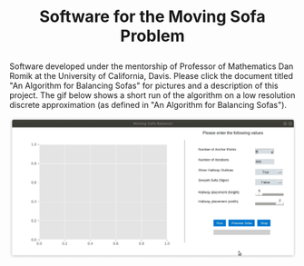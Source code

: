 # <p align='center'> Software for the Moving Sofa Problem </p>

Software developed under the mentorship of Professor of Mathematics Dan Romik at the University of California, Davis.
Please click the document titled "An Algorithm for Balancing Sofas" for pictures and a description of this project. The gif below shows a short run of the algorithm on a low resolution discrete approximation (as defined in "An Algorithm for Balancing Sofas").

![Algorithm Run with 6 Anchor Points](gifs/n=6_ns.gif)
